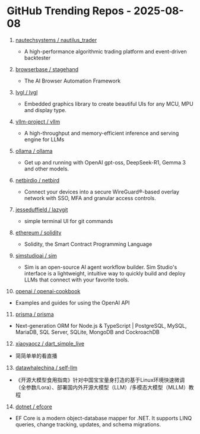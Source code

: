 # GitHub Trending Repos - 2025-08-08

1. [nautechsystems /    nautilus_trader](https://github.com/nautechsystems/nautilus_trader)
   - A high-performance algorithmic trading platform and event-driven backtester

2. [browserbase /    stagehand](https://github.com/browserbase/stagehand)
   - The AI Browser Automation Framework

3. [lvgl /    lvgl](https://github.com/lvgl/lvgl)
   - Embedded graphics library to create beautiful UIs for any MCU, MPU and display type.

4. [vllm-project /    vllm](https://github.com/vllm-project/vllm)
   - A high-throughput and memory-efficient inference and serving engine for LLMs

5. [ollama /    ollama](https://github.com/ollama/ollama)
   - Get up and running with OpenAI gpt-oss, DeepSeek-R1, Gemma 3 and other models.

6. [netbirdio /    netbird](https://github.com/netbirdio/netbird)
   - Connect your devices into a secure WireGuard®-based overlay network with SSO, MFA and granular access controls.

7. [jesseduffield /    lazygit](https://github.com/jesseduffield/lazygit)
   - simple terminal UI for git commands

8. [ethereum /    solidity](https://github.com/ethereum/solidity)
   - Solidity, the Smart Contract Programming Language

9. [simstudioai /    sim](https://github.com/simstudioai/sim)
   - Sim is an open-source AI agent workflow builder. Sim Studio's interface is a lightweight, intuitive way to quickly build and deploy LLMs that connect with your favorite tools.

10. [openai /    openai-cookbook](https://github.com/openai/openai-cookbook)
   - Examples and guides for using the OpenAI API

11. [prisma /    prisma](https://github.com/prisma/prisma)
   - Next-generation ORM for Node.js & TypeScript | PostgreSQL, MySQL, MariaDB, SQL Server, SQLite, MongoDB and CockroachDB

12. [xiaoyaocz /    dart_simple_live](https://github.com/xiaoyaocz/dart_simple_live)
   - 简简单单的看直播

13. [datawhalechina /    self-llm](https://github.com/datawhalechina/self-llm)
   - 《开源大模型食用指南》针对中国宝宝量身打造的基于Linux环境快速微调（全参数/Lora）、部署国内外开源大模型（LLM）/多模态大模型（MLLM）教程

14. [dotnet /    efcore](https://github.com/dotnet/efcore)
   - EF Core is a modern object-database mapper for .NET. It supports LINQ queries, change tracking, updates, and schema migrations.

